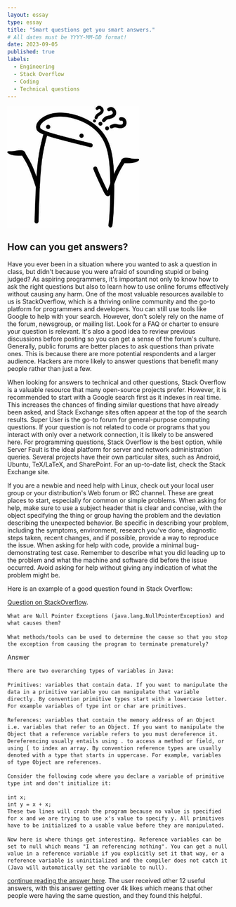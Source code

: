 ```yaml
---
layout: essay
type: essay
title: "Smart questions get you smart answers."
# All dates must be YYYY-MM-DD format!
date: 2023-09-05
published: true
labels:
  - Engineering
  - Stack Overflow
  - Coding
  - Technical questions
---
```

<img width="300px" class="rounded float-start pe-4" src="../essays/questionmeme.jpg">

## How can you get answers?

Have you ever been in a situation where you wanted to ask a question in class, but didn't because you were afraid of sounding stupid or being judged?
As aspiring programmers, it's important not only to know how to ask the right questions but also to learn how to use online forums effectively without causing any harm. One of the most valuable resources available to us is StackOverflow, which is a thriving online community and the go-to platform for programmers and developers.
You can still use tools like Google to help with your search. However, don't solely rely on the name of the forum, newsgroup, or mailing list. Look for a FAQ or charter to ensure your question is relevant. It's also a good idea to review previous discussions before posting so you can get a sense of the forum's culture. Generally, public forums are better places to ask questions than private ones. This is because there are more potential respondents and a larger audience. Hackers are more likely to answer questions that benefit many people rather than just a few.

When looking for answers to technical and other questions, Stack Overflow is a valuable resource that many open-source projects prefer. However, it is recommended to start with a Google search first as it indexes in real time. This increases the chances of finding similar questions that have already been asked, and Stack Exchange sites often appear at the top of the search results. Super User is the go-to forum for general-purpose computing questions. If your question is not related to code or programs that you interact with only over a network connection, it is likely to be answered here. For programming questions, Stack Overflow is the best option, while Server Fault is the ideal platform for server and network administration queries. Several projects have their own particular sites, such as Android, Ubuntu, TeX/LaTeX, and SharePoint. For an up-to-date list, check the Stack Exchange site.

If you are a newbie and need help with Linux, check out your local user group or your distribution's Web forum or IRC channel. These are great places to start, especially for common or simple problems. When asking for help, make sure to use a subject header that is clear and concise, with the object specifying the thing or group having the problem and the deviation describing the unexpected behavior. Be specific in describing your problem, including the symptoms, environment, research you've done, diagnostic steps taken, recent changes, and if possible, provide a way to reproduce the issue. When asking for help with code, provide a minimal bug-demonstrating test case. Remember to describe what you did leading up to the problem and what the machine and software did before the issue occurred. Avoid asking for help without giving any indication of what the problem might be.

Here is an example of a good question found in Stack Overflow:


[Question on StackOverflow](https://stackoverflow.com/questions/218384/what-is-a-nullpointerexception-and-how-do-i-fix-it).

```
What are Null Pointer Exceptions (java.lang.NullPointerException) and what causes them?

What methods/tools can be used to determine the cause so that you stop the exception from causing the program to terminate prematurely?
```
Answer
```
There are two overarching types of variables in Java:

Primitives: variables that contain data. If you want to manipulate the data in a primitive variable you can manipulate that variable directly. By convention primitive types start with a lowercase letter. For example variables of type int or char are primitives.

References: variables that contain the memory address of an Object i.e. variables that refer to an Object. If you want to manipulate the Object that a reference variable refers to you must dereference it. Dereferencing usually entails using . to access a method or field, or using [ to index an array. By convention reference types are usually denoted with a type that starts in uppercase. For example, variables of type Object are references.

Consider the following code where you declare a variable of primitive type int and don't initialize it:

int x;
int y = x + x;
These two lines will crash the program because no value is specified for x and we are trying to use x's value to specify y. All primitives have to be initialized to a usable value before they are manipulated.

Now here is where things get interesting. Reference variables can be set to null which means "I am referencing nothing". You can get a null value in a reference variable if you explicitly set it that way, or a reference variable is uninitialized and the compiler does not catch it (Java will automatically set the variable to null). 
```
[continue reading the answer here](https://stackoverflow.com/questions/218384/what-is-a-nullpointerexception-and-how-do-i-fix-it).
The user received other 12 useful answers, with this answer getting over 4k likes which means that other people were having the same question, and they found this helpful.

